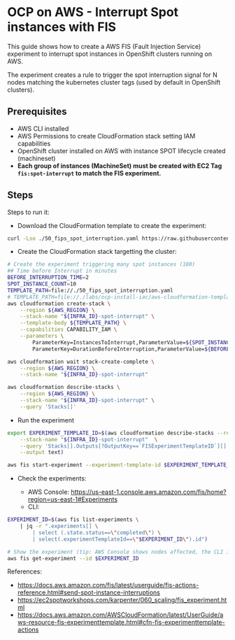 # OCP on AWS - Interrupt Spot instances with FIS

This guide shows how to create a AWS FIS (Fault Injection Service) experiment to interrupt spot instances in OpenShift clusters running on AWS.

The experiment creates a rule to trigger the spot interruption signal for N nodes matching
the kubernetes cluster tags (used by default in OpenShift clusters).

## Prerequisites

- AWS CLI installed
- AWS Permissions to create CloudFormation stack setting IAM capabilities
- OpenShift cluster installed on AWS with instance SPOT lifecycle created (machineset)
- **Each group of instances (MachineSet) must be created with EC2 Tag `fis:spot-interrupt` to match the FIS experiment.**

## Steps

Steps to run it:

- Download the CloudFormation template to create the experiment:

```sh
curl -Lso ./50_fips_spot_interruption.yaml https://raw.githubusercontent.com/mtulio/mtulio.labs/master/labs/ocp-install-iac/aws-cloudformation-templates/50_fips_spot_interruption.yaml
```

- Create the CloudFormation stack targetting the cluster:

```sh
# Create the experiment triggering many spot instances (100)
## Time before Interrupt in minutes
BEFORE_INTERRUPTION_TIME=2
SPOT_INSTANCE_COUNT=10
TEMPLATE_PATH=file://./50_fips_spot_interruption.yaml
# TEMPLATE_PATH=file://./labs/ocp-install-iac/aws-cloudformation-templates/50_fips_spot_interruption.yaml
aws cloudformation create-stack \
    --region ${AWS_REGION} \
    --stack-name "${INFRA_ID}-spot-interrupt" \
    --template-body ${TEMPLATE_PATH} \
    --capabilities CAPABILITY_IAM \
    --parameters \
        ParameterKey=InstancesToInterrupt,ParameterValue=${SPOT_INSTANCE_COUNT} \
        ParameterKey=DurationBeforeInterruption,ParameterValue=${BEFORE_INTERRUPTION_TIME}

aws cloudformation wait stack-create-complete \
    --region ${AWS_REGION} \
    --stack-name "${INFRA_ID}-spot-interrupt"

aws cloudformation describe-stacks \
    --region ${AWS_REGION} \
    --stack-name "${INFRA_ID}-spot-interrupt" \
    --query 'Stacks[]'
```

- Run the experiment

```sh
export EXPERIMENT_TEMPLATE_ID=$(aws cloudformation describe-stacks --region ${AWS_REGION} \
    --stack-name "${INFRA_ID}-spot-interrupt"  \
    --query 'Stacks[].Outputs[?OutputKey==`FISExperimentTemplateID`][].OutputValue' \
    --output text)

aws fis start-experiment --experiment-template-id $EXPERIMENT_TEMPLATE_ID
```

- Check the experiments:

    - AWS Console: https://us-east-1.console.aws.amazon.com/fis/home?region=us-east-1#Experiments
    - CLI:

```sh
EXPERIMENT_ID=$(aws fis list-experiments \
    | jq -r ".experiments[] \
        | select (.state.status==\"completed\") \
        | select(.experimentTemplateId==\"$EXPERIMENT_ID\").id")

# Show the experiment (tip: AWS Console shows nodes affected, the CLI is not returning it.)
aws fis get-experiment --id $EXPERIMENT_ID
```

References:

- https://docs.aws.amazon.com/fis/latest/userguide/fis-actions-reference.html#send-spot-instance-interruptions
- https://ec2spotworkshops.com/karpenter/060_scaling/fis_experiment.html
- https://docs.aws.amazon.com/AWSCloudFormation/latest/UserGuide/aws-resource-fis-experimenttemplate.html#cfn-fis-experimenttemplate-actions